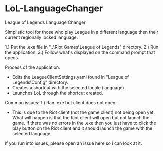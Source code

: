 # LoL-LanguageChanger
League of Legends Language Changer

Simplistic tool for those who play League in a different language then their current regionally locked language.

1.) Put the .exe file in "..\Riot Games\League of Legends" directory.
2.) Run the application.
3.) Follow what's displayed on the command prompt that opens.

Process of the application:
- Edits the LeagueClientSettings.yaml found in "League of Legends\Config" directory.
- Creates a shortcut with the selected locale (language).
- Launches LoL through the shortcut created.

Common issues:
1.) Ran .exe but client does not open:
  - This is due to the Riot client (not the game client) not being open yet. What will happen is that the Riot client will open but not launch the game. If there was no errors in the .exe then you just have to click the play button on the Riot client and it should launch the game with the selected language.

If you run into issues, please open an issue here so I can look at it.
